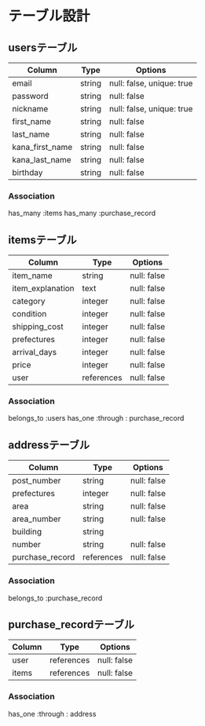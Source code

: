 # テーブル設計

## usersテーブル

| Column          | Type   | Options                   |
| --------------- | ------ | ------------------------- |
| email           | string | null: false, unique: true |
| password        | string | null: false               |
| nickname        | string | null: false, unique: true |
| first_name      | string | null: false               |
| last_name       | string | null: false               |
| kana_first_name | string | null: false               |
| kana_last_name  | string | null: false               |
| birthday        | string | null: false               |

### Association

has_many :items
has_many :purchase_record

## itemsテーブル

| Column           | Type       | Options     |
| ---------------- | ---------- | ----------- |
| item_name        | string     | null: false |
| item_explanation | text       | null: false |
| category         | integer    | null: false |
| condition        | integer    | null: false |
| shipping_cost    | integer    | null: false |
| prefectures      | integer    | null: false |
| arrival_days     | integer    | null: false |
| price            | integer    | null: false |
| user             | references | null: false |

### Association

belongs_to       :users
has_one :through : purchase_record

## addressテーブル

| Column          | Type       | Options     |
| --------------- | ---------- | ----------- |
| post_number     | string     | null: false |
| prefectures     | integer    | null: false |
| area            | string     | null: false |
| area_number     | string     | null: false |
| building        | string     |             |
| number          | string     | null: false |
| purchase_record | references | null: false |

### Association

belongs_to :purchase_record

## purchase_recordテーブル

| Column | Type       | Options     |
| ------ | ---------- | ----------- |
| user   | references | null: false |
| items  | references | null: false |

### Association

has_one :through : address